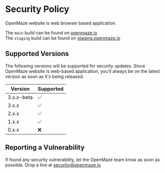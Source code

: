# Security Policy

OpenMaze website is web browser based application.

The `main` build can be found on [openmaze.io](https://openmaze.io)
<br />
The `staging` build can be found on [staging.openmaze.io](https://staging.openmaze.io)

## Supported Versions

The following versions will be supported for security updates. Since OpenMaze website is web-based application, you'll always be on the latest version as soon as it's being released.

| Version    | Supported          |
|------------| ------------------ |
| 3.x.x-beta | :white_check_mark: |
| 3.x.x      | :white_check_mark: |
| 2.x.x      | :white_check_mark: |
| 1.x.x      | :white_check_mark: |
| 0.x.x      | :x:                |

## Reporting a Vulnerability

If found any security vulnerability, let the OpenMaze team know as soon as possible. Drop a line at [security@openmaze.io](mailto:security@openmaze.io)
